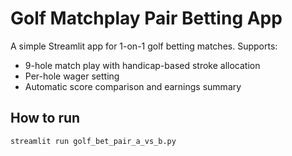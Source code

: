 # Golf Matchplay Pair Betting App

A simple Streamlit app for 1-on-1 golf betting matches.
Supports:
- 9-hole match play with handicap-based stroke allocation
- Per-hole wager setting
- Automatic score comparison and earnings summary

## How to run

```bash
streamlit run golf_bet_pair_a_vs_b.py
```